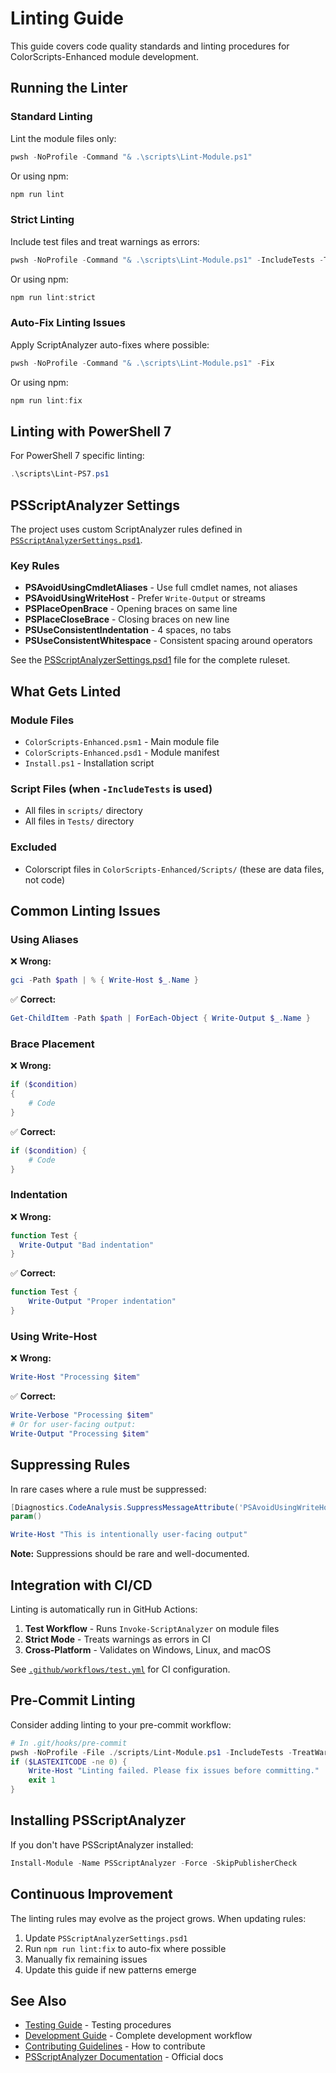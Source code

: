 # Linting Guide

This guide covers code quality standards and linting procedures for ColorScripts-Enhanced module development.

## Running the Linter

### Standard Linting

Lint the module files only:

```powershell
pwsh -NoProfile -Command "& .\scripts\Lint-Module.ps1"
```

Or using npm:

```powershell
npm run lint
```

### Strict Linting

Include test files and treat warnings as errors:

```powershell
pwsh -NoProfile -Command "& .\scripts\Lint-Module.ps1" -IncludeTests -TreatWarningsAsErrors
```

Or using npm:

```powershell
npm run lint:strict
```

### Auto-Fix Linting Issues

Apply ScriptAnalyzer auto-fixes where possible:

```powershell
pwsh -NoProfile -Command "& .\scripts\Lint-Module.ps1" -Fix
```

Or using npm:

```powershell
npm run lint:fix
```

## Linting with PowerShell 7

For PowerShell 7 specific linting:

```powershell
.\scripts\Lint-PS7.ps1
```

## PSScriptAnalyzer Settings

The project uses custom ScriptAnalyzer rules defined in [`PSScriptAnalyzerSettings.psd1`](../PSScriptAnalyzerSettings.psd1).

### Key Rules

- **PSAvoidUsingCmdletAliases** - Use full cmdlet names, not aliases
- **PSAvoidUsingWriteHost** - Prefer `Write-Output` or streams
- **PSPlaceOpenBrace** - Opening braces on same line
- **PSPlaceCloseBrace** - Closing braces on new line
- **PSUseConsistentIndentation** - 4 spaces, no tabs
- **PSUseConsistentWhitespace** - Consistent spacing around operators

See the [PSScriptAnalyzerSettings.psd1](../PSScriptAnalyzerSettings.psd1) file for the complete ruleset.

## What Gets Linted

### Module Files
- `ColorScripts-Enhanced.psm1` - Main module file
- `ColorScripts-Enhanced.psd1` - Module manifest
- `Install.ps1` - Installation script

### Script Files (when `-IncludeTests` is used)
- All files in `scripts/` directory
- All files in `Tests/` directory

### Excluded
- Colorscript files in `ColorScripts-Enhanced/Scripts/` (these are data files, not code)

## Common Linting Issues

### Using Aliases

❌ **Wrong:**
```powershell
gci -Path $path | % { Write-Host $_.Name }
```

✅ **Correct:**
```powershell
Get-ChildItem -Path $path | ForEach-Object { Write-Output $_.Name }
```

### Brace Placement

❌ **Wrong:**
```powershell
if ($condition)
{
    # Code
}
```

✅ **Correct:**
```powershell
if ($condition) {
    # Code
}
```

### Indentation

❌ **Wrong:**
```powershell
function Test {
  Write-Output "Bad indentation"
}
```

✅ **Correct:**
```powershell
function Test {
    Write-Output "Proper indentation"
}
```

### Using Write-Host

❌ **Wrong:**
```powershell
Write-Host "Processing $item"
```

✅ **Correct:**
```powershell
Write-Verbose "Processing $item"
# Or for user-facing output:
Write-Output "Processing $item"
```

## Suppressing Rules

In rare cases where a rule must be suppressed:

```powershell
[Diagnostics.CodeAnalysis.SuppressMessageAttribute('PSAvoidUsingWriteHost', '')]
param()

Write-Host "This is intentionally user-facing output"
```

**Note:** Suppressions should be rare and well-documented.

## Integration with CI/CD

Linting is automatically run in GitHub Actions:

1. **Test Workflow** - Runs `Invoke-ScriptAnalyzer` on module files
2. **Strict Mode** - Treats warnings as errors in CI
3. **Cross-Platform** - Validates on Windows, Linux, and macOS

See [`.github/workflows/test.yml`](../.github/workflows/test.yml) for CI configuration.

## Pre-Commit Linting

Consider adding linting to your pre-commit workflow:

```powershell
# In .git/hooks/pre-commit
pwsh -NoProfile -File ./scripts/Lint-Module.ps1 -IncludeTests -TreatWarningsAsErrors
if ($LASTEXITCODE -ne 0) {
    Write-Host "Linting failed. Please fix issues before committing."
    exit 1
}
```

## Installing PSScriptAnalyzer

If you don't have PSScriptAnalyzer installed:

```powershell
Install-Module -Name PSScriptAnalyzer -Force -SkipPublisherCheck
```

## Continuous Improvement

The linting rules may evolve as the project grows. When updating rules:

1. Update `PSScriptAnalyzerSettings.psd1`
2. Run `npm run lint:fix` to auto-fix where possible
3. Manually fix remaining issues
4. Update this guide if new patterns emerge

## See Also

- [Testing Guide](TESTING.md) - Testing procedures
- [Development Guide](Development.md) - Complete development workflow
- [Contributing Guidelines](../CONTRIBUTING.md) - How to contribute
- [PSScriptAnalyzer Documentation](https://github.com/PowerShell/PSScriptAnalyzer) - Official docs
